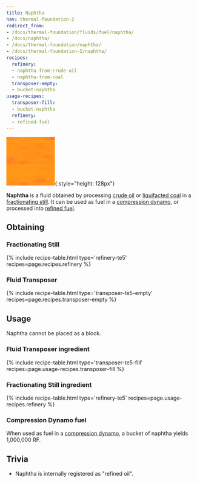 ```yaml
---
title: Naphtha
nav: thermal-foundation-2
redirect_from:
- /docs/thermal-foundation/fluids/fuel/naphtha/
- /docs/naphtha/
- /docs/thermal-foundation/naphtha/
- /docs/thermal-foundation-2/naphtha/
recipes:
  refinery:
  - naphtha-from-crude-oil
  - naphtha-from-coal
  transposer-empty:
  - bucket-naphtha
usage-recipes:
  transposer-fill:
  - bucket-naphtha
  refinery:
  - refined-fuel
---
```


![Naphtha](/assets/images/thermal-foundation-2/naphtha.gif){:style="height: 128px"}


**Naphtha** is a fluid obtained by processing [crude oil](/docs/1.12/thermal-foundation-2/crude-oil/) or
[liquifacted coal](/docs/1.12/thermal-foundation-2/liquifacted-coal/) in a [fractionating
still](/docs/1.12/thermal-expansion-5/fractionating-still/). It can be used as fuel in a [compression
dynamo](/docs/1.12/thermal-expansion-5/compression-dynamo/), or processed into [refined
fuel](/docs/1.12/thermal-foundation-2/refined-fuel/).


Obtaining
---------

### Fractionating Still
{% include recipe-table.html type='refinery-te5' recipes=page.recipes.refinery %}

### Fluid Transposer
{% include recipe-table.html type='transposer-te5-empty' recipes=page.recipes.transposer-empty %}


Usage
-----

Naphtha cannot be placed as a block.

### Fluid Transposer ingredient
{% include recipe-table.html type='transposer-te5-fill' recipes=page.usage-recipes.transposer-fill %}

### Fractionating Still ingredient
{% include recipe-table.html type='refinery-te5' recipes=page.usage-recipes.refinery %}

### Compression Dynamo fuel
When used as fuel in a [compression
dynamo](/docs/1.12/thermal-expansion-5/compression-dynamo/), a bucket of naphtha yields
1,000,000 RF.


Trivia
------

* Naphtha is internally registered as "refined oil".

